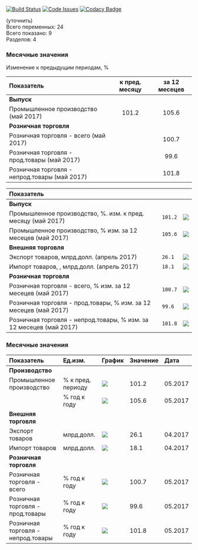 [![Build Status](https://travis-ci.org/epogrebnyak/mini-kep.svg?branch=master)](https://travis-ci.org/epogrebnyak/mini-kep)
[![Code Issues](https://www.quantifiedcode.com/api/v1/project/c2db5f2af9d54cb1888a21c37bfc24ec/badge.svg)](https://www.quantifiedcode.com/app/project/c2db5f2af9d54cb1888a21c37bfc24ec)
[![Codacy Badge](https://api.codacy.com/project/badge/Grade/8a467743314641b4a22b66b327834367)](https://www.codacy.com/app/epogrebnyak/mini-kep?utm_source=github.com&amp;utm_medium=referral&amp;utm_content=epogrebnyak/mini-kep&amp;utm_campaign=Badge_Grade)

(уточнить)  
Всего переменных: 24  
Всего показано: 9  
Разделов: 4  

### Месячные значения
Изменение к предыдущим периодам, %

| Показатель | к пред. месяцу |  за 12 месецев |
|:-------------------|:----:|:----:|
| **Выпуск** |   |  |
| Промышленное производство (май 2017) | 101.2 | 105.6 
| **Розничная торговля** |    |   
| Розничная торговля - всего (май 2017)  |   | 100.7  | 
| Розничная торговля - прод.товары (май 2017)   |   | 99.6   | 
| Розничная торговля - непрод.товары (май 2017)   |   |  101.8  | 




| Показатель |  |  |
|:-------------------|----|----|
| **Выпуск** |  |  |
| Промышленное производство, %. изм. к пред. месяцу (май 2017) | ```101.2``` | ![](https://github.com/epogrebnyak/mini-kep/raw/master/output/png/IND_PROD_rog_spark.png) 
| Промышленное производство, % изм. за 12 месецев (май 2017) | ```105.6``` | ![](https://github.com/epogrebnyak/mini-kep/raw/master/output/png/IND_PROD_yoy_spark.png)
| **Внешняя торговля** |    |   
| Экспорт товаров, млрд.долл.  (апрель 2017)  | ```26.1``` | ![](https://github.com/epogrebnyak/mini-kep/raw/master/output/png/EXPORT_GOODS_TOTAL_bln_usd_spark.png)
| Импорт товаров, , млрд.долл.  (апрель 2017) | ```18.1```      | ![](https://github.com/epogrebnyak/mini-kep/raw/master/output/png/IMPORT_GOODS_TOTAL_bln_usd_spark.png) 
| **Розничная торговля** |    |   
| Розничная торговля - всего, % изм. за 12 месецев (май 2017)  | ```100.7```  | ![](https://github.com/epogrebnyak/mini-kep/raw/master/output/png/RETAIL_SALES_yoy_spark.png)   
| Розничная торговля - прод.товары, % изм. за 12 месецев (май 2017)    | ```99.6```   | ![](https://github.com/epogrebnyak/mini-kep/raw/master/output/png/RETAIL_SALES_FOOD_yoy_spark.png)      
| Розничная торговля - непрод.товары, % изм. за 12 месецев (май 2017)  | ```101.8```     | ![](https://github.com/epogrebnyak/mini-kep/raw/master/output/png/RETAIL_SALES_NONFOODS_yoy_spark.png) 



### Месячные значения

| Показатель                         | Ед.изм.           | График                                                                                                  | Значение | Дата    |
|:-----------------------------------|:------------------|:--------------------------------------------------------------------------------------------------------|:---------|:--------|
| **Производство**                   |                   |                                                                                                         |          |         |
| Промышленное производство          | % к пред. периоду | ![](https://github.com/epogrebnyak/mini-kep/raw/master/output/png/IND_PROD_rog_spark.png)               | 101.2    | 05.2017 |
|                                    | % год к году      | ![](https://github.com/epogrebnyak/mini-kep/raw/master/output/png/IND_PROD_yoy_spark.png)               | 105.6    | 05.2017 |
| **Внешняя торговля**               |                   |                                                                                                         |          |         |
| Экспорт товаров                    | млрд.долл.        | ![](https://github.com/epogrebnyak/mini-kep/raw/master/output/png/EXPORT_GOODS_TOTAL_bln_usd_spark.png) | 26.1     | 04.2017 |
| Импорт товаров                     | млрд.долл.        | ![](https://github.com/epogrebnyak/mini-kep/raw/master/output/png/IMPORT_GOODS_TOTAL_bln_usd_spark.png) | 18.1     | 04.2017 |
| **Розничная торговля**             |                   |                                                                                                         |          |         |
| Розничная торговля - всего         | % год к году      | ![](https://github.com/epogrebnyak/mini-kep/raw/master/output/png/RETAIL_SALES_yoy_spark.png)           | 100.7    | 05.2017 |
| Розничная торговля - прод.товары   | % год к году      | ![](https://github.com/epogrebnyak/mini-kep/raw/master/output/png/RETAIL_SALES_FOOD_yoy_spark.png)      | 99.6     | 05.2017 |
| Розничная торговля - непрод.товары | % год к году      | ![](https://github.com/epogrebnyak/mini-kep/raw/master/output/png/RETAIL_SALES_NONFOODS_yoy_spark.png)  | 101.8    | 05.2017 |
